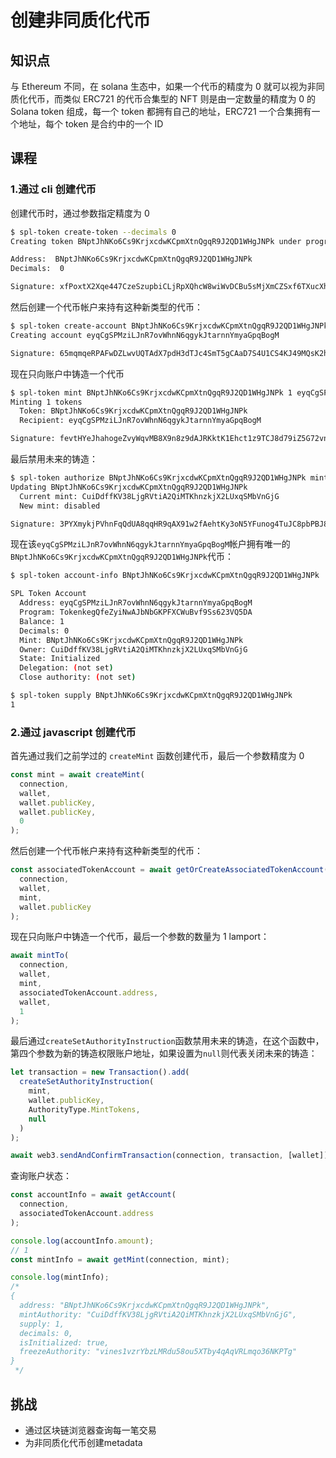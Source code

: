 # 创建非同质化代币

## 知识点

与 Ethereum 不同，在 solana 生态中，如果一个代币的精度为 0 就可以视为非同质化代币，而类似 ERC721 的代币合集型的 NFT 则是由一定数量的精度为 0 的 Solana token 组成，每一个 token 都拥有自己的地址，ERC721 一个合集拥有一个地址，每个 token 是合约中的一个 ID

## 课程

### 1.通过 cli 创建代币

创建代币时，通过参数指定精度为 0

```sh
$ spl-token create-token --decimals 0
Creating token BNptJhNKo6Cs9KrjxcdwKCpmXtnQgqR9J2QD1WHgJNPk under program TokenkegQfeZyiNwAJbNbGKPFXCWuBvf9Ss623VQ5DA

Address:  BNptJhNKo6Cs9KrjxcdwKCpmXtnQgqR9J2QD1WHgJNPk
Decimals:  0

Signature: xfPoxtX2Xqe447CzeSzupbiCLjRpXQhcW8wiWvDCBu5sMjXmCZSxf6TXucXh96Zjr5jaFowp6N9HR4pF4fUYSLj
```

然后创建一个代币帐户来持有这种新类型的代币：

```sh
$ spl-token create-account BNptJhNKo6Cs9KrjxcdwKCpmXtnQgqR9J2QD1WHgJNPk
Creating account eyqCgSPMziLJnR7ovWhnN6qgykJtarnnYmyaGpqBogM

Signature: 65mqmqeRPAFwDZLwvUQTAdX7pdH3dTJc4SmT5gCAaD7S4U1CS4KJ49MQsK2h3n7Tnz2Bcapi1cZdH3xe5XRm4KSU
```

现在只向账户中铸造一个代币

```sh
$ spl-token mint BNptJhNKo6Cs9KrjxcdwKCpmXtnQgqR9J2QD1WHgJNPk 1 eyqCgSPMziLJnR7ovWhnN6qgykJtarnnYmyaGpqBogM
Minting 1 tokens
  Token: BNptJhNKo6Cs9KrjxcdwKCpmXtnQgqR9J2QD1WHgJNPk
  Recipient: eyqCgSPMziLJnR7ovWhnN6qgykJtarnnYmyaGpqBogM

Signature: fevtHYeJhahogeZvyWqvMB8X9n8z9dAJRKktK1Ehct1z9TCJ8d79iZ5G72vnDzD3n3nqqZBNE86dQHYG12N1da8
```

最后禁用未来的铸造：

```sh
$ spl-token authorize BNptJhNKo6Cs9KrjxcdwKCpmXtnQgqR9J2QD1WHgJNPk mint --disable
Updating BNptJhNKo6Cs9KrjxcdwKCpmXtnQgqR9J2QD1WHgJNPk
  Current mint: CuiDdffKV38LjgRVtiA2QiMTKhnzkjX2LUxqSMbVnGjG
  New mint: disabled

Signature: 3PYXmykjPVhnFqQdUA8qqHR9qAX91w2fAehtKy3oN5YFunog4TuJC8pbPBJ8moGdxfenSoE6R53C6J5DE4SRP1n4
```

现在该`eyqCgSPMziLJnR7ovWhnN6qgykJtarnnYmyaGpqBogM`帐户拥有唯一的`BNptJhNKo6Cs9KrjxcdwKCpmXtnQgqR9J2QD1WHgJNPk`代币：

```sh
$ spl-token account-info BNptJhNKo6Cs9KrjxcdwKCpmXtnQgqR9J2QD1WHgJNPk

SPL Token Account
  Address: eyqCgSPMziLJnR7ovWhnN6qgykJtarnnYmyaGpqBogM
  Program: TokenkegQfeZyiNwAJbNbGKPFXCWuBvf9Ss623VQ5DA
  Balance: 1
  Decimals: 0
  Mint: BNptJhNKo6Cs9KrjxcdwKCpmXtnQgqR9J2QD1WHgJNPk
  Owner: CuiDdffKV38LjgRVtiA2QiMTKhnzkjX2LUxqSMbVnGjG
  State: Initialized
  Delegation: (not set)
  Close authority: (not set)
```

```sh
$ spl-token supply BNptJhNKo6Cs9KrjxcdwKCpmXtnQgqR9J2QD1WHgJNPk
1
```

### 2.通过 javascript 创建代币

首先通过我们之前学过的 `createMint` 函数创建代币，最后一个参数精度为 0

```js
const mint = await createMint(
  connection,
  wallet,
  wallet.publicKey,
  wallet.publicKey,
  0
);
```

然后创建一个代币帐户来持有这种新类型的代币：

```js
const associatedTokenAccount = await getOrCreateAssociatedTokenAccount(
  connection,
  wallet,
  mint,
  wallet.publicKey
);
```

现在只向账户中铸造一个代币，最后一个参数的数量为 1 lamport：

```js
await mintTo(
  connection,
  wallet,
  mint,
  associatedTokenAccount.address,
  wallet,
  1
);
```

最后通过`createSetAuthorityInstruction`函数禁用未来的铸造，在这个函数中，第四个参数为新的铸造权限账户地址，如果设置为`null`则代表关闭未来的铸造：

```js
let transaction = new Transaction().add(
  createSetAuthorityInstruction(
    mint,
    wallet.publicKey,
    AuthorityType.MintTokens,
    null
  )
);

await web3.sendAndConfirmTransaction(connection, transaction, [wallet]);
```

查询账户状态：

```js
const accountInfo = await getAccount(
  connection,
  associatedTokenAccount.address
);

console.log(accountInfo.amount);
// 1
const mintInfo = await getMint(connection, mint);

console.log(mintInfo);
/*
{
  address: "BNptJhNKo6Cs9KrjxcdwKCpmXtnQgqR9J2QD1WHgJNPk",
  mintAuthority: "CuiDdffKV38LjgRVtiA2QiMTKhnzkjX2LUxqSMbVnGjG",
  supply: 1,
  decimals: 0,
  isInitialized: true,
  freezeAuthority: "vines1vzrYbzLMRdu58ou5XTby4qAqVRLmqo36NKPTg"
}
 */
```

## 挑战

- 通过区块链浏览器查询每一笔交易
- 为非同质化代币创建metadata
